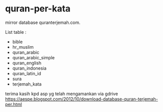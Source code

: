 # quran-per-kata
mirror database quranterjemah.com.

List table :
* bible
* hr_muslim
* quran_arabic
* quran_arabic_simple
* quran_english
* quran_indonesia
* quran_latin_id
* sura
* terjemah_kata

terima kasih kpd asp yg telah mengamankan via gdrive 
https://aespe.blogspot.com/2012/10/download-database-quran-terjemah-per.html 
